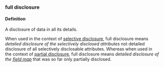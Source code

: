 ### full disclosure

<h4>Definition</h4><p>A disclosure of data in all its details.</p><p>When used in the context of <a href="selective-disclosure">selective disclosure</a>, full disclosure means <em>detailed disclosure of the selectively disclosed attributes</em> not detailed disclosure of all selectively disclosable attributes. Whereas when used in the context of <a href="partial-disclosure">partial disclosure</a>, full disclosure means <em>detailed disclosure of the <a href="field-map">field map</a></em> that was so far only partially disclosed.</p>
